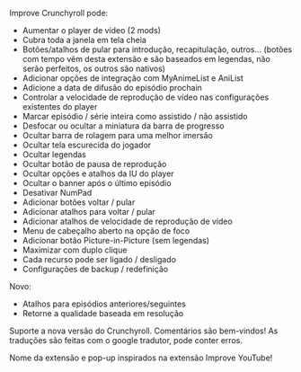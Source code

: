 Improve Crunchyroll pode:
 - Aumentar o player de vídeo (2 mods)
 - Cubra toda a janela em tela cheia
 - Botões/atalhos de pular para introdução, recapitulação, outros... (botões com tempo vêm desta extensão e são baseados em legendas, não serão perfeitos, os outros são nativos)
 - Adicionar opções de integração com MyAnimeList e AniList
 - Adicione a data de difusão do episódio prochain
 - Controlar a velocidade de reprodução de vídeo nas configurações existentes do player
 - Marcar episódio / série inteira como assistido / não assistido
 - Desfocar ou ocultar a miniatura da barra de progresso
 - Ocultar barra de rolagem para uma melhor imersão
 - Ocultar tela escurecida do jogador
 - Ocultar legendas
 - Ocultar botão de pausa de reprodução
 - Ocultar opções e atalhos da IU do player
 - Ocultar o banner após o último episódio
 - Desativar NumPad
 - Adicionar botões voltar / pular
 - Adicionar atalhos para voltar / pular
 - Adicionar atalhos de velocidade de reprodução de vídeo
 - Menu de cabeçalho aberto na opção de foco
 - Adicionar botão Picture-in-Picture (sem legendas)
 - Maximizar com duplo clique
 - Cada recurso pode ser ligado / desligado
 - Configurações de backup / redefinição

Novo:
- Atalhos para episódios anteriores/seguintes
- Retorne a qualidade baseada em resolução

Suporte a nova versão do Crunchyroll.
Comentários são bem-vindos!
As traduções são feitas com o google tradutor, pode conter erros.

Nome da extensão e pop-up inspirados na extensão Improve YouTube!
